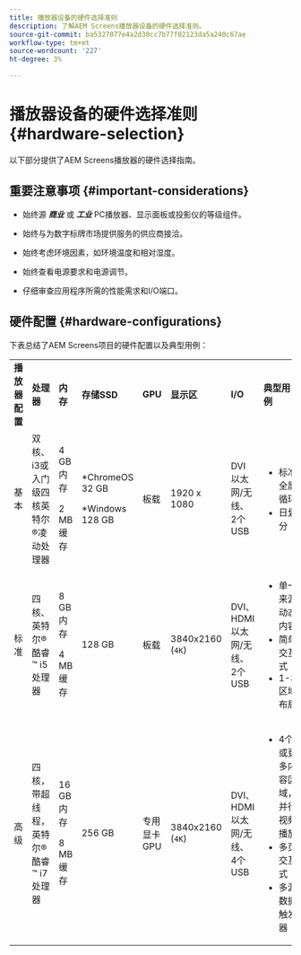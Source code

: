 ```yaml
---
title: 播放器设备的硬件选择准则
description: 了解AEM Screens播放器设备的硬件选择准则。
source-git-commit: ba5327077e4a2d30cc7b77f02123da5a240c67ae
workflow-type: tm+mt
source-wordcount: '227'
ht-degree: 3%

---
```



# 播放器设备的硬件选择准则 {#hardware-selection}

以下部分提供了AEM Screens播放器的硬件选择指南。

## 重要注意事项 {#important-considerations}

* 始终源 ***商业*** 或 ***工业*** PC播放器、显示面板或投影仪的等级组件。

* 始终与为数字标牌市场提供服务的供应商接洽。
* 始终考虑环境因素，如环境温度和相对湿度。
* 始终查看电源要求和电源调节。
* 仔细审查应用程序所需的性能需求和I/O端口。

## 硬件配置 {#hardware-configurations}

下表总结了AEM Screens项目的硬件配置以及典型用例：

<table>
 <tbody>
  <tr>
   <tr>
   <td><strong>播放器配置</strong></td>
   <td><strong>处理器</strong></td>
   <td><strong>内存</strong></td>
   <td><strong>存储SSD</strong></td>
   <td><strong>GPU</strong></td>
   <td><strong>显示区</strong></td>
   <td><strong>I/O</strong></td>
   <td><strong>典型用例</strong></td>
  </tr>
  <tr>
   <td>基本</td>
   <td>双核、i3或入门级四核英特尔®凌动处理器</td>
   <td><p>4 GB内存</p> <p>2 MB缓存</p> </td>
   <td><p>*ChromeOS 32 GB</p> <p>*Windows 128 GB</p> </td>
   <td>板载</td>
   <td>1920 x 1080</td>
   <td>DVI<br /> 以太网/无线、<br /> 2个USB</td>
   <td>
    <ul>
     <li>标准全屏循环<br /> </li>
     <li>日划分</li>
    </ul> </td>
  </tr>
  <tr>
   <td>标准</td>
   <td>四核、英特尔®酷睿™ i5处理器</td>
   <td><p>8 GB内存</p> <p>4 MB缓存</p> </td>
   <td>128 GB</td>
   <td>板载</td>
   <td>3840x2160 (<code>4K</code>)</td>
   <td>DVI、HDMI<br /> 以太网/无线、<br /> 2个USB</td>
   <td>
    <ul>
     <li>单一来源动态内容</li>
     <li>简单交互式</li>
     <li>1-3区域布局</li>
    </ul> </td>
  </tr>
  <tr>
   <td>高级</td>
   <td>四核，带超线程，英特尔®酷睿™ i7处理器</td>
   <td><p>16 GB内存</p> <p>8 MB缓存</p> </td>
   <td>256 GB</td>
   <td>专用显卡GPU</td>
   <td>3840x2160 (<code>4K</code>)</td>
   <td>DVI、HDMI<br /> 以太网/无线、<br /> 4个USB</td>
   <td>
    <ul>
     <li>4个或更多内容区域，并行视频播放</li>
     <li>多页交互式</li>
     <li>多源数据触发器</li>
    </ul> </td>
  </tr>
 </tbody>
</table>
